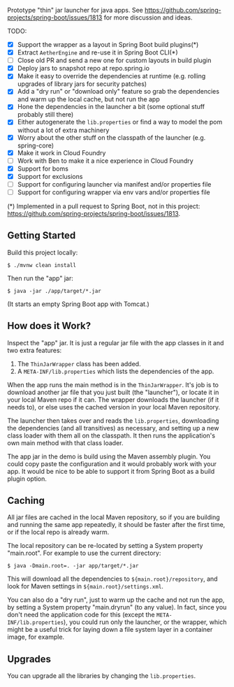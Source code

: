 Prototype "thin" jar launcher for java apps. See https://github.com/spring-projects/spring-boot/issues/1813 for more discussion and ideas.

TODO:

* [X] Support the wrapper as a layout in Spring Boot build plugins(*)
* [X] Extract `AetherEngine` and re-use it in Spring Boot CLI(*)
* [ ] Close old PR and send a new one for custom layouts in build plugin
* [X] Deploy jars to snapshot repo at repo.spring.io
* [X] Make it easy to override the dependencies at runtime (e.g. rolling upgrades of library jars for security patches)
* [X] Add a "dry run" or "download only" feature so grab the dependencies and warm up the local cache, but not run the app
* [X] Hone the dependencies in the launcher a bit (some optional stuff probably still there)
* [X] Either autogenerate the `lib.properties` or find a way to model the pom without a lot of extra machinery
* [X] Worry about the other stuff on the classpath of the launcher (e.g. spring-core)
* [X] Make it work in Cloud Foundry
* [ ] Work with Ben to make it a nice experience in Cloud Foundry
* [X] Support for boms
* [X] Support for exclusions
* [ ] Support for configuring launcher via manifest and/or properties file
* [ ] Support for configuring wrapper via env vars  and/or properties file

(*) Implemented in a pull request to Spring Boot, not in this
project: https://github.com/spring-projects/spring-boot/issues/1813.

## Getting Started

Build this project locally:

```
$ ./mvnw clean install
```

Then run the "app" jar:

```
$ java -jar ./app/target/*.jar
```

(It starts an empty Spring Boot app with Tomcat.)

## How does it Work?

Inspect the "app" jar. It is just a regular jar file with the app
classes in it and two extra features:

1. The `ThinJarWrapper` class has been added.
2. A `META-INF/lib.properties` which lists the dependencies of the app.

When the app runs the main method is in the `ThinJarWrapper`. It's job
is to download another jar file that you just built (the "launcher"),
or locate it in your local Maven repo if it can. The wrapper downloads
the launcher (if it needs to), or else uses the cached version in your
local Maven repository.

The launcher then takes over and reads the `lib.properties`,
downloading the dependencies (and all transitives) as necessary, and
setting up a new class loader with them all on the classpath. It then
runs the application's own main method with that class loader.

The app jar in the demo is build using the Maven assembly plugin. You
could copy paste the configuration and it would probably work with
your app. It would be nice to be able to support it from Spring Boot
as a build plugin option.

## Caching

All jar files are cached in the local Maven repository, so if you are
building and running the same app repeatedly, it should be faster
after the first time, or if the local repo is already warm.

The local repository can be re-located by setting a System property "main.root". For example to use the current directory:

```
$ java -Dmain.root=. -jar app/target/*.jar
```

This will download all the dependencies to `${main.root}/repository`,
and look for Maven settings in `${main.root}/settings.xml`.

You can also do a "dry run", just to warm up the cache and not run the
app, by setting a System property "main.dryrun" (to any value). In
fact, since you don't need the application code for this (except the
`META-INF/lib.properties`), you could run only the launcher, or the
wrapper, which might be a useful trick for laying down a file system
layer in a container image, for example.


## Upgrades

You can upgrade all the libraries by changing the `lib.properties`.
